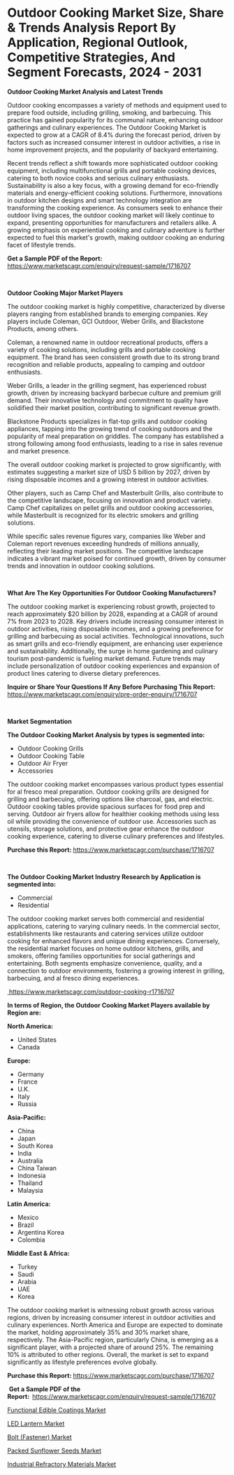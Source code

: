 <p><h1>Outdoor Cooking Market Size, Share & Trends Analysis Report By Application, Regional Outlook, Competitive Strategies, And Segment Forecasts, 2024 - 2031</h1></p><p><strong>Outdoor Cooking Market Analysis and Latest Trends</strong></p>
<p><p>Outdoor cooking encompasses a variety of methods and equipment used to prepare food outside, including grilling, smoking, and barbecuing. This practice has gained popularity for its communal nature, enhancing outdoor gatherings and culinary experiences. The Outdoor Cooking Market is expected to grow at a CAGR of 8.4% during the forecast period, driven by factors such as increased consumer interest in outdoor activities, a rise in home improvement projects, and the popularity of backyard entertaining. </p><p>Recent trends reflect a shift towards more sophisticated outdoor cooking equipment, including multifunctional grills and portable cooking devices, catering to both novice cooks and serious culinary enthusiasts. Sustainability is also a key focus, with a growing demand for eco-friendly materials and energy-efficient cooking solutions. Furthermore, innovations in outdoor kitchen designs and smart technology integration are transforming the cooking experience. As consumers seek to enhance their outdoor living spaces, the outdoor cooking market will likely continue to expand, presenting opportunities for manufacturers and retailers alike. A growing emphasis on experiential cooking and culinary adventure is further expected to fuel this market's growth, making outdoor cooking an enduring facet of lifestyle trends.</p></p>
<p><strong>Get a Sample PDF of the Report:&nbsp;</strong> <a href="https://www.marketscagr.com/enquiry/request-sample/1716707?utm_campaign=1177&utm_medium=2&utm_source=Github&utm_content=ia&utm_term=10102024&utm_id=outdoor-cooking">https://www.marketscagr.com/enquiry/request-sample/1716707</a></p>
<p>&nbsp;</p>
<p><strong>Outdoor Cooking Major Market Players</strong></p>
<p><p>The outdoor cooking market is highly competitive, characterized by diverse players ranging from established brands to emerging companies. Key players include Coleman, GCI Outdoor, Weber Grills, and Blackstone Products, among others. </p><p>Coleman, a renowned name in outdoor recreational products, offers a variety of cooking solutions, including grills and portable cooking equipment. The brand has seen consistent growth due to its strong brand recognition and reliable products, appealing to camping and outdoor enthusiasts. </p><p>Weber Grills, a leader in the grilling segment, has experienced robust growth, driven by increasing backyard barbecue culture and premium grill demand. Their innovative technology and commitment to quality have solidified their market position, contributing to significant revenue growth.</p><p>Blackstone Products specializes in flat-top grills and outdoor cooking appliances, tapping into the growing trend of cooking outdoors and the popularity of meal preparation on griddles. The company has established a strong following among food enthusiasts, leading to a rise in sales revenue and market presence.</p><p>The overall outdoor cooking market is projected to grow significantly, with estimates suggesting a market size of USD 5 billion by 2027, driven by rising disposable incomes and a growing interest in outdoor activities.</p><p>Other players, such as Camp Chef and Masterbuilt Grills, also contribute to the competitive landscape, focusing on innovation and product variety. Camp Chef capitalizes on pellet grills and outdoor cooking accessories, while Masterbuilt is recognized for its electric smokers and grilling solutions.</p><p>While specific sales revenue figures vary, companies like Weber and Coleman report revenues exceeding hundreds of millions annually, reflecting their leading market positions. The competitive landscape indicates a vibrant market poised for continued growth, driven by consumer trends and innovation in outdoor cooking solutions.</p></p>
<p>&nbsp;</p>
<p><strong>What Are The Key Opportunities For Outdoor Cooking Manufacturers?</strong></p>
<p><p>The outdoor cooking market is experiencing robust growth, projected to reach approximately $20 billion by 2028, expanding at a CAGR of around 7% from 2023 to 2028. Key drivers include increasing consumer interest in outdoor activities, rising disposable incomes, and a growing preference for grilling and barbecuing as social activities. Technological innovations, such as smart grills and eco-friendly equipment, are enhancing user experience and sustainability. Additionally, the surge in home gardening and culinary tourism post-pandemic is fueling market demand. Future trends may include personalization of outdoor cooking experiences and expansion of product lines catering to diverse dietary preferences.</p></p>
<p><strong>Inquire or Share Your Questions If Any Before Purchasing This Report:</strong> <a href="https://www.marketscagr.com/enquiry/pre-order-enquiry/1716707?utm_campaign=1177&utm_medium=2&utm_source=Github&utm_content=ia&utm_term=10102024&utm_id=outdoor-cooking">https://www.marketscagr.com/enquiry/pre-order-enquiry/1716707</a></p>
<p>&nbsp;</p>
<p><strong>Market Segmentation</strong></p>
<p><strong>The Outdoor Cooking Market Analysis by types is segmented into:</strong></p>
<p><ul><li>Outdoor Cooking Grills</li><li>Outdoor Cooking Table</li><li>Outdoor Air Fryer</li><li>Accessories</li></ul></p>
<p><p>The outdoor cooking market encompasses various product types essential for al fresco meal preparation. Outdoor cooking grills are designed for grilling and barbecuing, offering options like charcoal, gas, and electric. Outdoor cooking tables provide spacious surfaces for food prep and serving. Outdoor air fryers allow for healthier cooking methods using less oil while providing the convenience of outdoor use. Accessories such as utensils, storage solutions, and protective gear enhance the outdoor cooking experience, catering to diverse culinary preferences and lifestyles.</p></p>
<p><strong>Purchase this Report:&nbsp;</strong><a href="https://www.marketscagr.com/purchase/1716707?utm_campaign=1177&utm_medium=2&utm_source=Github&utm_content=ia&utm_term=10102024&utm_id=outdoor-cooking">https://www.marketscagr.com/purchase/1716707</a></p>
<p>&nbsp;</p>
<p><strong>The Outdoor Cooking Market Industry Research by Application is segmented into:</strong></p>
<p><ul><li>Commercial</li><li>Residential</li></ul></p>
<p><p>The outdoor cooking market serves both commercial and residential applications, catering to varying culinary needs. In the commercial sector, establishments like restaurants and catering services utilize outdoor cooking for enhanced flavors and unique dining experiences. Conversely, the residential market focuses on home outdoor kitchens, grills, and smokers, offering families opportunities for social gatherings and entertaining. Both segments emphasize convenience, quality, and a connection to outdoor environments, fostering a growing interest in grilling, barbecuing, and al fresco dining experiences.</p></p>
<p><a href="https://www.marketscagr.com/outdoor-cooking-r1716707?utm_campaign=1177&utm_medium=2&utm_source=Github&utm_content=ia&utm_term=10102024&utm_id=outdoor-cooking">&nbsp;https://www.marketscagr.com/outdoor-cooking-r1716707</a></p>
<p><strong>In terms of Region, the Outdoor Cooking Market Players available by Region are:</strong></p>
<p>
    <p> <strong> North America: </strong>
        <ul>
            <li>United States</li>
            <li>Canada</li>
        </ul>
        </p> 
    <p> <strong> Europe: </strong>
        <ul>
            <li>Germany</li>
            <li>France</li>
            <li>U.K.</li>
            <li>Italy</li>
            <li>Russia</li>
        </ul>
        </p> 
    <p> <strong> Asia-Pacific: </strong>
        <ul>
            <li>China</li>
            <li>Japan</li>
            <li>South Korea</li>
            <li>India</li>
            <li>Australia</li>
            <li>China Taiwan</li>
            <li>Indonesia</li>
            <li>Thailand</li>
            <li>Malaysia</li>
        </ul>
        </p> 
    <p> <strong> Latin America: </strong>
        <ul>
            <li>Mexico</li>
            <li>Brazil</li>
            <li>Argentina Korea</li>
            <li>Colombia</li>
        </ul>
        </p> 
    <p> <strong> Middle East & Africa: </strong>
        <ul>
            <li>Turkey</li>
            <li>Saudi</li>
            <li>Arabia</li>
            <li>UAE</li>
            <li>Korea</li>
        </ul>
    </p>
    </p>
<p><p>The outdoor cooking market is witnessing robust growth across various regions, driven by increasing consumer interest in outdoor activities and culinary experiences. North America and Europe are expected to dominate the market, holding approximately 35% and 30% market share, respectively. The Asia-Pacific region, particularly China, is emerging as a significant player, with a projected share of around 25%. The remaining 10% is attributed to other regions. Overall, the market is set to expand significantly as lifestyle preferences evolve globally.</p></p>
<p><strong>Purchase this Report: </strong><a href="https://www.marketscagr.com/purchase/1716707?utm_campaign=1177&utm_medium=2&utm_source=Github&utm_content=ia&utm_term=10102024&utm_id=outdoor-cooking">https://www.marketscagr.com/purchase/1716707</a></p>
<p>&nbsp;<strong>Get a Sample PDF of the Report:&nbsp;&nbsp;</strong><a href="https://www.marketscagr.com/enquiry/request-sample/1716707?utm_campaign=1177&utm_medium=2&utm_source=Github&utm_content=ia&utm_term=10102024&utm_id=outdoor-cooking">https://www.marketscagr.com/enquiry/request-sample/1716707</a></p>
<p><strong></strong></p>
<p><p><a href="https://issuu.com/reportprime-2/docs/functional-edible-coatings-market-s_508f75daa92532?utm_campaign=1177&utm_medium=2&utm_source=Github&utm_content=ia&utm_term=10102024&utm_id=outdoor-cooking">Functional Edible Coatings Market</a></p><p><a href="https://github.com/CliffMedina6/Market-Research-Report-List-6/blob/main/led-lantern-market.md?utm_campaign=1177&utm_medium=2&utm_source=Github&utm_content=ia&utm_term=10102024&utm_id=outdoor-cooking">LED Lantern Market</a></p><p><a href="https://www.linkedin.com/pulse/bolt-fastener-industry-sector-market-dynamics-future-scenarios-2g8fe?utm_campaign=1177&utm_medium=2&utm_source=Github&utm_content=ia&utm_term=10102024&utm_id=outdoor-cooking">Bolt (Fastener) Market</a></p><p><a href="https://issuu.com/reportprime-2/docs/packed-sunflower-seeds-market-size-_ba293bc521e9af?utm_campaign=1177&utm_medium=2&utm_source=Github&utm_content=ia&utm_term=10102024&utm_id=outdoor-cooking">Packed Sunflower Seeds Market</a></p><p><a href="https://www.linkedin.com/pulse/industrial-refractory-materials-market-global-regional-analysis-m2uic?utm_campaign=1177&utm_medium=2&utm_source=Github&utm_content=ia&utm_term=10102024&utm_id=outdoor-cooking">Industrial Refractory Materials Market</a></p></p>
